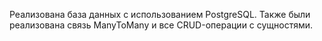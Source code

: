 Реализована база данных с использованием PostgreSQL. Также были реализована связь ManyToMany и все CRUD-операции с сущностями.
